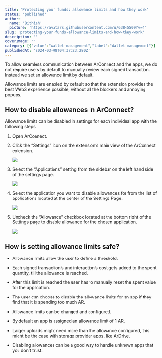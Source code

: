 ```yaml
---
title: 'Protecting your funds: allowance limits and how they work'
status: 'published'
author:
  name: 'Bithiah'
  picture: 'https://avatars.githubusercontent.com/u/63845509?v=4'
slug: 'protecting-your-funds-allowance-limits-and-how-they-work'
description: ''
coverImage: ''
category: [{"value":"wallet-management","label":"Wallet management"}]
publishedAt: '2024-03-08T04:37:23.280Z'
---
```


To allow seamless communication between ArConnect and the apps, we do not require users by default to manually review each signed transaction. Instead we set an allowance limit by default.

Allowance limits are enabled by default so that the extension provides the best Web3 experience possible, without all the blockers and annoying popups.

## How to disable allowances in ArConnect?

Allowance limits can be disabled in settings for each individual app with the following steps:

1. Open ArConnect.

2. Click the “Settings” icon on the extension’s main view of the ArConnect extension.

    ![](/images/screen-shot-2024-03-28-at-12.33.13-am-AxNT.png)

3. Select the “Applications” setting from the sidebar on the left hand side of the settings page.

    ![](/images/screen-shot-2024-03-28-at-12.33.45-am-c0Mz.png)

4. Select the application you want to disable allowances for from the list of applications located at the center of the Settings Page.

    ![](/images/screen-shot-2024-03-28-at-12.34.11-am-c1Nz.png)

5. Uncheck the “Allowance” checkbox located at the bottom right of the Settings page to disable allowance for the chosen application.

    ![](/images/screen-shot-2024-03-28-at-12.34.35-am-U3OD.png)

## How is setting allowance limits safe?

- Allowance limits allow the user to define a threshold.

- Each signed transaction’s and interaction’s cost gets added to the spent quantity, till the allowance is reached.

- After this limit is reached the user has to manually reset the spent value for the application.

- The user can choose to disable the allowance limits for an app if they find that it is spending too much AR.

- Allowance limits can be changed and configured.

- By default an app is assigned an allowance limit of 1 AR.

- Larger uploads might need more than the allowance configured, this might be the case with storage provider apps, like ArDrive.

- Disabling allowances can be a good way to handle unknown apps that you don’t trust.

